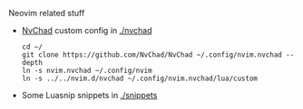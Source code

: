 Neovim related stuff

- [NvChad](https://nvchad.com/) custom config in [./nvchad](./nvchad/)

    ```shell
    cd ~/
    git clone https://github.com/NvChad/NvChad ~/.config/nvim.nvchad --depth
    ln -s nvim.nvchad ~/.config/nvim
    ln -s ../../nvim.d/nvchad ~/.config/nvim.nvchad/lua/custom
    ```

- Some Luasnip snippets in [./snippets](./snippets/)
